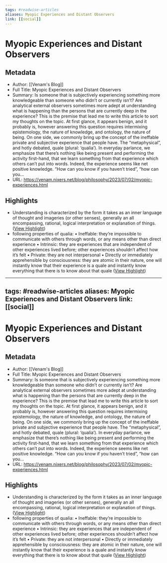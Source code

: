 ```yaml
---
tags: #readwise-articles
aliases: Myopic Experiences and Distant Observers
link: [[social]]
---
```

# Myopic Experiences and Distant Observers

## Metadata
- Author: [[Venam's Blog]]
- Full Title: Myopic Experiences and Distant Observers
- Summary: 
Is someone that is subjectively experiencing something more knowledgeable
than someone who didn’t or currently isn’t? Are analytical external
observers sometimes more adept at understanding what is happening than
the persons that are currently deep in the experience?
This is the premise that lead me to write this article to sort my thoughts
on the topic. At first glance, it appears benign, and it probably is,
however answering this question requires intermixing epistemology,
the nature of knowledge, and ontology, the nature of being.
On one side, we commonly bring up the concept of the ineffable private
and subjective experience that people have. The “metaphysical”, and hotly
debated, quale (plural: ‘qualia’). In everyday parlance,
we emphasize that there’s nothing like being present and performing
the activity first-hand, that we learn something from that experience
which others can’t put into words. Indeed, the experience seems like
net positive knowledge. “How can you know if you haven’t tried”,
“how can you...
- URL: https://venam.nixers.net/blog/philosophy/2023/07/02/myopic-experiences.html

## Highlights
- Understanding is characterized by the form it takes as an inner language of thought and imageries (or other senses), generally an all encompassing, rational, logical interpretation or explanation of things. ([View Highlight](https://read.readwise.io/read/01h4hwq427s5b4y2m4dsntgrc0))
- following properties of qualia:
  • Ineffable: they’re impossible to communicate with others through words, or any means other than direct experience
  • Intrinsic: they are experiences that are independent of other experiences lived before; other experiences shouldn’t affect how it’s felt
  • Private: they are not interpersonal
  • Directly or immediately apprehensible by consciousness: they are atomic in their nature, one will instantly know that their experience is a quale and instantly know everything that there is to know about that quale ([View Highlight](https://read.readwise.io/read/01h4hx1qhq016jjwf2xbscrdag))
---
tags: #readwise-articles
aliases: Myopic Experiences and Distant Observers
link: [[social]]
---
# Myopic Experiences and Distant Observers

## Metadata
- Author: [[Venam's Blog]]
- Full Title: Myopic Experiences and Distant Observers
- Summary: 
Is someone that is subjectively experiencing something more knowledgeable
than someone who didn’t or currently isn’t? Are analytical external
observers sometimes more adept at understanding what is happening than
the persons that are currently deep in the experience?
This is the premise that lead me to write this article to sort my thoughts
on the topic. At first glance, it appears benign, and it probably is,
however answering this question requires intermixing epistemology,
the nature of knowledge, and ontology, the nature of being.
On one side, we commonly bring up the concept of the ineffable private
and subjective experience that people have. The “metaphysical”, and hotly
debated, quale (plural: ‘qualia’). In everyday parlance,
we emphasize that there’s nothing like being present and performing
the activity first-hand, that we learn something from that experience
which others can’t put into words. Indeed, the experience seems like
net positive knowledge. “How can you know if you haven’t tried”,
“how can you...
- URL: https://venam.nixers.net/blog/philosophy/2023/07/02/myopic-experiences.html

## Highlights
- Understanding is characterized by the form it takes as an inner language of thought and imageries (or other senses), generally an all encompassing, rational, logical interpretation or explanation of things. ([View Highlight](https://read.readwise.io/read/01h4hwq427s5b4y2m4dsntgrc0))
- following properties of qualia:
  • Ineffable: they’re impossible to communicate with others through words, or any means other than direct experience
  • Intrinsic: they are experiences that are independent of other experiences lived before; other experiences shouldn’t affect how it’s felt
  • Private: they are not interpersonal
  • Directly or immediately apprehensible by consciousness: they are atomic in their nature, one will instantly know that their experience is a quale and instantly know everything that there is to know about that quale ([View Highlight](https://read.readwise.io/read/01h4hx1qhq016jjwf2xbscrdag))

